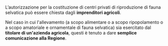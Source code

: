 L’autorizzazione per la costituzione di centri privati di riproduzione di fauna selvatica può essere chiesta dagli **imprenditori agricoli**.

Nel caso in cui l'allevamento (a scopo alimentare o a scopo ripopolamento o a scopo amatoriale e ornamentale di fauna selvatica) sia esercitato dal **titolare di un'azienda agricola**, questi è tenuto a dare **semplice comunicazione alla Regione**.
